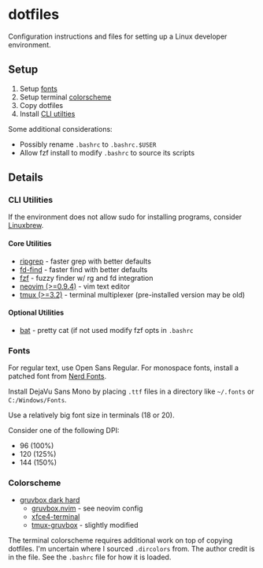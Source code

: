 # dotfiles
Configuration instructions and files for setting up a Linux developer environment.

## Setup

1. Setup [fonts](#fonts)
2. Setup terminal [colorscheme](#colorscheme)
3. Copy dotfiles
4. Install [CLI utilties](#cli-utilities)

Some additional considerations:
* Possibly rename `.bashrc` to `.bashrc.$USER`
* Allow fzf install to modify `.bashrc` to source its scripts

## Details

### CLI Utilities
If the environment does not allow sudo for installing programs, consider [Linuxbrew](https://docs.brew.sh/Homebrew-on-Linux).

#### Core Utilities

* [ripgrep](https://github.com/BurntSushi/ripgrep) - faster grep with better defaults
* [fd-find](https://github.com/sharkdp/fd) - faster find with better defaults
* [fzf](https://github.com/junegunn/fzf) - fuzzy finder w/ rg and fd integration
* [neovim (>=0.9.4)](https://github.com/neovim/neovim) - vim text editor
* [tmux (>=3.2)](https://github.com/tmux/tmux/wiki) - terminal multiplexer (pre-installed version may be old)

#### Optional Utilities

* [bat](https://github.com/sharkdp/bat) - pretty cat (if not used modify fzf opts in `.bashrc`

### Fonts
For regular text, use Open Sans Regular. For monospace fonts, install a patched font from [Nerd Fonts](https://www.nerdfonts.com/font-downloads).

Install DejaVu Sans Mono by placing `.ttf` files in a directory like `~/.fonts` or `C:/Windows/Fonts`.

Use a relatively big font size in terminals (18 or 20).

Consider one of the following DPI:
* 96 (100%)
* 120 (125%)
* 144 (150%)

### Colorscheme

* [gruvbox dark hard](https://github.com/morhetz/gruvbox)
  * [gruvbox.nvim](https://github.com/ellisonleao/gruvbox.nvim) - see neovim config
  * [xfce4-terminal](https://github.com/morhetz/gruvbox-contrib/blob/master/xfce4-terminal/gruvbox-dark-hard.theme)
  * [tmux-gruvbox](https://github.com/egel/tmux-gruvbox/blob/main/tmux-gruvbox-dark.conf) - slightly modified

The terminal colorscheme requires additional work on top of copying dotfiles. I'm uncertain where I sourced `.dircolors` from. The author credit is in the file. See the `.bashrc` file for how it is loaded.
